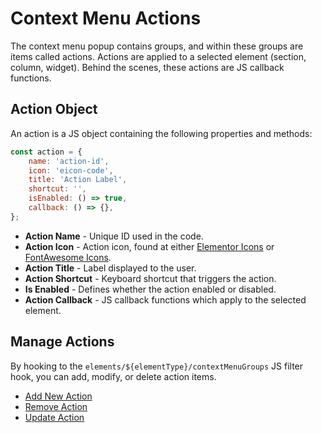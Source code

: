 # Context Menu Actions

<Badge type="tip" vertical="top" text="Elementor Core" /> <Badge type="warning" vertical="top" text="Basic" />

The context menu popup contains groups, and within these groups are items called actions. Actions are applied to a selected element (section, column, widget). Behind the scenes, these actions are JS callback functions.

## Action Object

An action is a JS object containing the following properties and methods:

```js
const action = {
	name: 'action-id',
	icon: 'eicon-code',
	title: 'Action Label',
	shortcut: '',
	isEnabled: () => true,
	callback: () => {},
};
```

* **Action Name** - Unique ID used in the code.
* **Action Icon** - Action icon, found at either [Elementor Icons](https://elementor.github.io/elementor-icons/) or [FontAwesome Icons](https://fontawesome.com/).
* **Action Title** - Label displayed to the user.
* **Action Shortcut** - Keyboard shortcut that triggers the action.
* **Is Enabled** - Defines whether the action enabled or disabled.
* **Action Callback** - JS callback functions which apply to the selected element.

## Manage Actions

By hooking to the `elements/${elementType}/contextMenuGroups` JS filter hook, you can add, modify, or delete action items.

* [Add New Action](/context-menu/add-new-action)
* [Remove Action](/context-menu/remove-action)
* [Update Action](/context-menu/update-action)

